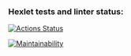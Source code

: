 ### Hexlet tests and linter status:
[![Actions Status](https://github.com/antonzvyagi/frontend-project-lvl1/workflows/hexlet-check/badge.svg)](https://github.com/antonzvyagi/frontend-project-lvl1/actions)

[![Maintainability](https://api.codeclimate.com/v1/badges/79f158465235a9849dc3/maintainability)](https://codeclimate.com/github/antonzvyagi/frontend-project-lvl1/maintainability)
